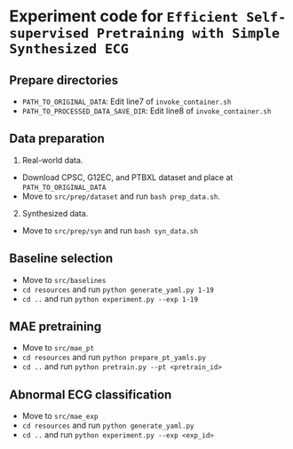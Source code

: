 # Experiment code for ``Efficient Self-supervised Pretraining with Simple Synthesized ECG``

## Prepare directories

- `PATH_TO_ORIGINAL_DATA`: Edit line7 of `invoke_container.sh` 
- `PATH_TO_PROCESSED_DATA_SAVE_DIR`: Edit line8 of `invoke_container.sh`

## Data preparation

1. Real-world data.

- Download CPSC, G12EC, and PTBXL dataset and place at `PATH_TO_ORIGINAL_DATA` 
- Move to `src/prep/dataset` and run `bash prep_data.sh`.

2. Synthesized data.

- Move to `src/prep/syn` and run `bash syn_data.sh`


## Baseline selection

- Move to `src/baselines`
- `cd resources` and run `python generate_yaml.py 1-19`
- `cd ..` and run `python experiment.py --exp 1-19`

## MAE pretraining

- Move to `src/mae_pt`
- `cd resources` and run `python prepare_pt_yamls.py`
- `cd ..` and run `python pretrain.py --pt <pretrain_id>`

## Abnormal ECG classification

- Move to `src/mae_exp`
- `cd resources` and run `python generate_yaml.py`
- `cd ..` and run `python experiment.py --exp <exp_id>`

